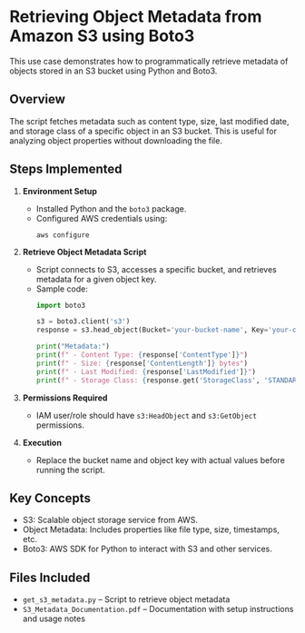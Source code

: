 # Retrieving Object Metadata from Amazon S3 using Boto3

This use case demonstrates how to programmatically retrieve metadata of objects stored in an S3 bucket using Python and Boto3.

## Overview

The script fetches metadata such as content type, size, last modified date, and storage class of a specific object in an S3 bucket. This is useful for analyzing object properties without downloading the file.

## Steps Implemented

1. **Environment Setup**
   - Installed Python and the `boto3` package.
   - Configured AWS credentials using:
     ```
     aws configure
     ```

2. **Retrieve Object Metadata Script**
   - Script connects to S3, accesses a specific bucket, and retrieves metadata for a given object key.
   - Sample code:
     ```python
     import boto3

     s3 = boto3.client('s3')
     response = s3.head_object(Bucket='your-bucket-name', Key='your-object-key')

     print("Metadata:")
     print(f" - Content Type: {response['ContentType']}")
     print(f" - Size: {response['ContentLength']} bytes")
     print(f" - Last Modified: {response['LastModified']}")
     print(f" - Storage Class: {response.get('StorageClass', 'STANDARD')}")
     ```

3. **Permissions Required**
   - IAM user/role should have `s3:HeadObject` and `s3:GetObject` permissions.

4. **Execution**
   - Replace the bucket name and object key with actual values before running the script.

## Key Concepts

- S3: Scalable object storage service from AWS.
- Object Metadata: Includes properties like file type, size, timestamps, etc.
- Boto3: AWS SDK for Python to interact with S3 and other services.

## Files Included

- `get_s3_metadata.py` – Script to retrieve object metadata
- `S3_Metadata_Documentation.pdf` – Documentation with setup instructions and usage notes
